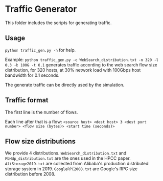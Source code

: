 # Traffic Generator
This folder includes the scripts for generating traffic.

## Usage

`python traffic_gen.py -h` for help.

Example:
`python traffic_gen.py -c WebSearch_distribution.txt -n 320 -l 0.3 -b 100G -t 0.1` generates traffic according to the web search flow size distribution, for 320 hosts, at 30% network load with 100Gbps host bandwidth for 0.1 seconds.

The generate traffic can be directly used by the simulation.

## Traffic format
The first line is the number of flows.

Each line after that is a flow: `<source host> <dest host> 3 <dest port number> <flow size (bytes)> <start time (seconds)>`

## Flow size distributions
We provide 4 distributions. `WebSearch_distribution.txt` and `FbHdp_distribution.txt` are the ones used in the HPCC paper. `AliStorage2019.txt` are collected from Alibaba's production distributed storage system in 2019. `GoogleRPC2008.txt` are Google's RPC size distribution before 2008.
